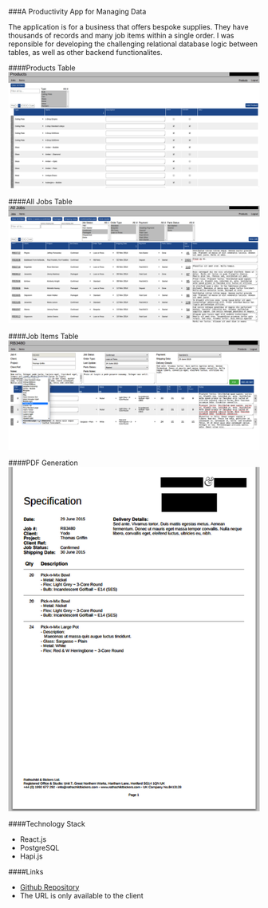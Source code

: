 ###A Productivity App for Managing Data

The application is for a business that offers bespoke supplies. They have thousands of records and many job items within a single order. I was reponsible for developing the challenging relational database logic between tables, as well as other backend functionalites.

####Products Table
![](products.png)

####All Jobs Table
![](alljobs.png)

####Job Items Table
![](item.png)

####PDF Generation
![](pdf.png)

####Technology Stack

- React.js
- PostgreSQL
- Hapi.js

####Links
- [Github Repository](https://github.com/foundersandcoders/chandelier)
- The URL is only available to the client